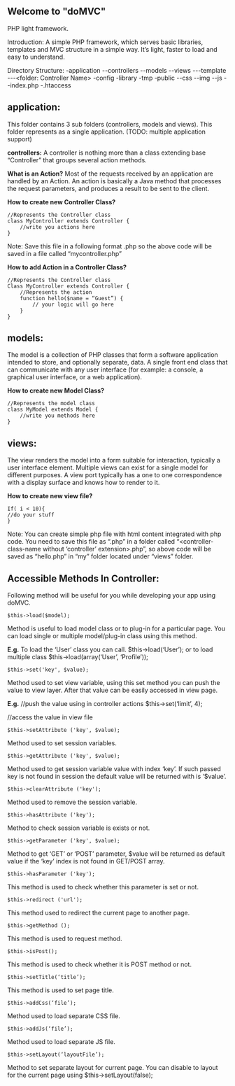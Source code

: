Welcome to "doMVC"
------------------

PHP light framework.

Introduction:
A simple PHP framework, which serves basic libraries, templates and MVC structure in a simple way. It’s light, faster to load and easy to understand.

Directory Structure:
-application
 --controllers
 --models
 --views
  ---template
  ---<folder: Controller Name>
-config
-library
-tmp
-public
 --css
 --img
 --js
 --index.php
-.htaccess


application:
------------

This folder contains 3 sub folders (controllers, models and views). This folder represents as a single application. (TODO: multiple application support)

**controllers:**
	A controller is nothing more than a class extending base “Controller” that groups several action methods.

**What is an Action?**
Most of the requests received by an application are handled by an Action.
An action is basically a Java method that processes the request parameters, and produces a result to be sent to the client.

**How to create new Controller Class?**
	
	//Represents the Controller class
	class MyController extends Controller {
		//write you actions here
	}
	

Note: Save this file in a following format
<controller-name-in-small-case>.php so the above code will be saved in a file called “mycontroller.php”

**How to add Action in a Controller Class?**

	//Represents the Controller class
	Class MyController extends Controller {
		//Represents the action
		function hello($name = “Guest”) {
			// your logic will go here
		}
	}


models:
------

The model is a collection of PHP classes that form a software application intended to store, and optionally separate, data. A single front end class that can communicate with any user interface (for example: a console, a graphical user interface, or a web application).

**How to create new Model Class?**
	
	//Represents the model class
	class MyModel extends Model {
		//write you methods here
	}


views:
------

The view renders the model into a form suitable for interaction, typically a user interface element. Multiple views can exist for a single model for different purposes. A view port typically has a one to one correspondence with a display surface and knows how to render to it.

**How to create new view file?**
	
	If( i < 10){
	//do your stuff
	}
	
Note: You can create simple php file with html content integrated with php code. You need to save this file as “<action-name>.php” in a folder called “<controller-class-name without ‘controller’ extension>.php”, so above code will be saved as “hello.php” in “my” folder located under “views” folder.


Accessible Methods In Controller:
--------------------------------

Following method will be useful for you while developing your app using doMVC.
	
	$this->load($model);
	
Method is useful to load model class or to plug-in for a particular page. You can load single or multiple model/plug-in class using this method.

**E.g.**
To load the ‘User’ class you can call.
$this->load(‘User’); or to load multiple class $this->load(array(‘User’, ‘Profile’));

	$this->set('key', $value);
	
Method used to set view variable, using this set method you can push the value to view layer. After that value can be easily accessed in view page.

**E.g.**
//push the value using in controller actions
$this->set(‘limit’, 4);

//access the value in view file
<?php echo $limit; ?>


	$this->setAttribute ('key', $value);
	
Method used to set session variables.

	$this->getAttribute ('key', $value);
	
Method used to get session variable value with index ‘key’. If such passed key is not found in session the default value will be returned with is ‘$value’.

	$this->clearAttribute ('key');
	
Method used to remove the session variable.

	$this->hasAttribute ('key');
	
Method to check session variable is exists or not.

	$this->getParameter ('key', $value);
	
Method to get ‘GET’ or ‘POST’ parameter, $value will be returned as default value if the ‘key’ index is not found in GET/POST array.

	$this->hasParameter ('key');
	
This method is used to check whether this parameter is set or not.

	$this->redirect ('url');
	
This method used to redirect the current page to another page.

	$this->getMethod ();
	
This method is used to request method.

	$this->isPost();
	
This method is used to check whether it is POST method or not.

	$this->setTitle(‘title’);
	
This method is used to set page title.

	$this->addCss(‘file’);
	
Method used to load separate CSS file.

	$this->addJs(‘file’);
	
Method used to load separate JS file.

	$this->setLayout(‘layoutFile’);
	
Method to set separate layout for current page. You can disable to layout for the current page using $this->setLayout(false);
